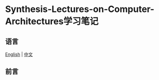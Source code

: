 # Synthesis-Lectures-on-Computer-Architectures学习笔记

## 语言

[English](../REDAME.md) | [中文](/README.md)

## 前言


